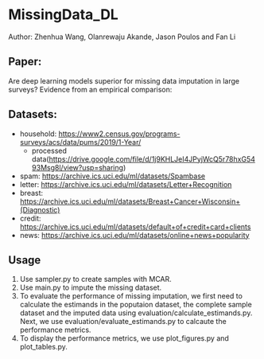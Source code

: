 # MissingData_DL

Author: Zhenhua Wang, Olanrewaju Akande, Jason Poulos and Fan Li

## Paper: 
Are deep learning models superior for missing data imputation in large surveys? Evidence from an empirical comparison: 

## Datasets:
  - household: https://www2.census.gov/programs-surveys/acs/data/pums/2019/1-Year/
    - processed data(https://drive.google.com/file/d/1j9KHLJeI4JPyjWcQ5r78hxG5493Msg8l/view?usp=sharing)
  - spam: https://archive.ics.uci.edu/ml/datasets/Spambase
  - letter: https://archive.ics.uci.edu/ml/datasets/Letter+Recognition
  - breast: https://archive.ics.uci.edu/ml/datasets/Breast+Cancer+Wisconsin+(Diagnostic)
  - credit: https://archive.ics.uci.edu/ml/datasets/default+of+credit+card+clients
  - news: https://archive.ics.uci.edu/ml/datasets/online+news+popularity
## Usage
  1. Use sampler.py to create samples with MCAR.
  2. Use main.py to impute the missing dataset. 
  3. To evaluate the performance of missing imputation, we first need to calculate the estimands in the poputaion dataset, the complete sample dataset and the imputed data using evaluation/calculate_estimands.py. Next, we use evaluation/evaluate_estimands.py to calcaute the performance metrics.
  4. To display the performance metrics, we use plot_figures.py and plot_tables.py.
